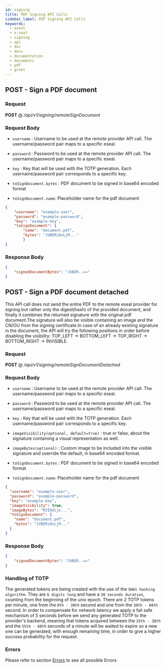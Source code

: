 ```yaml
---
id: signing
title: PDF Signing API Calls
sidebar_label: PDF Signing API Calls
keywords:
  - eseal
  - e-seal
  - signing
  - api
  - doc
  - docs
  - documentation
  - documents
  - pdf
  - grnet
---
```



## POST - Sign a PDF document

### Request

<b>POST</b> @ <i>/api/v1/signing/remoteSignDocument</i>

### Request Body

- `username` : Username to be used at the remote provider API call.
The username/password pair maps to a specific eseal.

- `password` : Password to be used at the remote provider API call.
The username/password pair maps to a specific eseal.

- `key` :  Key that will be used with the TOTP generation.
Each username/password pair corresponds to a specific key.

- `toSignDocument.bytes` : PDF document to be signed in base64 encoded format

- `toSignDocument.name`: Placeholder name for the pdf document


```json
{
	"username": "example-user",
	"password": "example-password",
	"key": "example-key",
	"toSignDocument": {
		"name": "document.pdf",
		"bytes": "JVBERi0xLjM..."
		}
}
```

### Response Body

```json
{
    "signedDocumentBytes": "JVBER..=="
}
```

## POST - Sign a PDF document detached

This API call does not send the entire PDF to the remote eseal provider for signing
but rather only the digest(hash) of the provided document, and finally it combines
the returned signature with the original pdf document.The signature will also be visible
containing an image and the CN/OU from the signing certificate.In case of an already existing signature
in the document, the API will try the following positions in order before disabling
the visibility: TOP_LEFT -> BOTTOM_LEFT -> TOP_RIGHT -> BOTTOM_RIGHT -> INVISIBLE.

### Request

<b>POST</b> @ <i>/api/v1/signing/remoteSignDocumentDetached</i>

### Request Body

- `username` : Username to be used at the remote provider API call.
The username/password pair maps to a specific eseal.

- `password` : Password to be used at the remote provider API call.
The username/password pair maps to a specific eseal.

- `key` :  Key that will be used with the TOTP generation.
Each username/password pair corresponds to a specific key.

- `imageVisibility(optional, default=true)` : true or false, about the signature containing
a visual representation as well.

- `imageBytes(optional)` :  Custom image to be included into the visible signature and
override the default, in base64 encoded format.

- `toSignDocument.bytes` : PDF document to be signed in base64 encoded format

- `toSignDocument.name`: Placeholder name for the pdf document


```json
{
  "username": "example-user",	  
  "password": "example-password",	  
  "key": "example-key",	  
  "imageVisibility": true,	  
  "imageBytes": "MJIDdijo...", 
  "toSignDocument": {	    
    "name": "document.pdf",
    "bytes": "JVBERi0xLjM..."
  }
}
```

### Response Body

```json
{
    "signedDocumentBytes": "JVBER..=="
}
```

### Handling of TOTP

The generated tokens are being created with the use of the `SHA1 hashing algorithm`.
They are `6 digits long` and have a
`30 seconds duration`, counting from the beginning of the unix epoch.
There are 2 TOTP tokens per minute, one from the `0th - 30th` second and one 
from the `30th - 60th` second.
In order to compensate for network latency we apply a fail safe mechanism of 5 seconds before
we send any generated TOTP to the provider's backend, meaning that tokens acquired 
between the `25th - 30th` and the `55th - 60th`
seconds of a minute will be waited to expire so a new one can be generated, with enough remaining time,
in order to give a higher success probability for the request.



### Errors
Please refer to section [Errors](errors.md) to see all possible Errors
